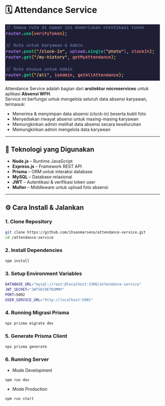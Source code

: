 # 🗓️ Attendance Service

![alt text](image.png)

Attendance Service adalah bagian dari **arsitektur microservices** untuk aplikasi **Absensi WFH**.  
Service ini berfungsi untuk mengelola seluruh data absensi karyawan, termasuk:

- Menerima & menyimpan data absensi (clock-in) beserta bukti foto
- Menyediakan riwayat absensi untuk masing-masing karyawan
- Memungkinkan admin melihat data absensi secara keseluruhan
- Memungkinkan admin mengelola data karyawan

---

## 🚀 Teknologi yang Digunakan

- **Node.js** – Runtime JavaScript
- **Express.js** – Framework REST API
- **Prisma** – ORM untuk interaksi database
- **MySQL** – Database relasional
- **JWT** – Autentikasi & verifikasi token user
- **Multer** – Middleware untuk upload foto absensi

---

## ⚙️ Cara Install & Jalankan

### 1. Clone Repository

```bash
git clone https://github.com/ihsanmarseno/attendance-service.git
cd /attendance-service
```

### 2. Install Dependencies

```bash
npm install
```

### 3. Setup Environment Variables

```bash
DATABASE_URL="mysql://root:@localhost:3306/attendance-service"
JWT_SECRET="JWTSECRETDUMMY"
PORT=5002
USER_SERVICE_URL="http://localhost:5001"
```

### 4. Running Migrasi Prisma

```bash
npx prisma migrate dev
```

### 5. Generate Prisma Client

```bash
npx prisma generate
```

### 6. Running Server

- Mode Development

```bash
npm run dev
```

- Mode Production

```bash
npm run start
```
